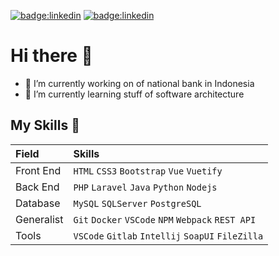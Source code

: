 <!--
**amrann/amrann** is a ✨ _special_ ✨ repository because its `README.md` (this file) appears on your GitHub profile.

Here are some ideas to get you started:

- 🔭 I’m currently working on ...
- 🌱 I’m currently learning ...
- 👯 I’m looking to collaborate on ...
- 🤔 I’m looking for help with ...
- 💬 Ask me about ...
- 📫 How to reach me: ...
- 😄 Pronouns: ...
- ⚡ Fun fact: ...

📫 **How to reach me:**

[<img align="left" alt="amr.bin.an@gmail.com" width="22px" src="http://simpleicons.org/icons/gmail.svg" />][Email]
[<img align="left" alt="linkedin.com/in/amran-944b64a5" width="22px" src="https://cdn.jsdelivr.net/npm/simple-icons@v3/icons/linkedin.svg" />][Linked]
[<img align="left" alt="twitter.com/mraann_" width="22px" src="https://cdn.jsdelivr.net/npm/simple-icons@v3/icons/twitter.svg" />][Twitter]
[<img align="left" alt="instagram.com/amran.maruusy/" width="22px" src="https://cdn.jsdelivr.net/npm/simple-icons@3.13.0/icons/instagram.svg" />][Instagram]
<br />
<br />
[Email]: mailto:amr.bin.an@gmail.com
[Linked]: https://linkedin.com/in/amran-944b64a5
[Twitter]: #
[Instagram]: https://instagram.com/amran.maruusy

![](https://img.shields.io/badge/-VSCode-0078d7?style=flat&logo=visual-studio-code&logoColor=white&color=0078d7)
![](https://img.shields.io/badge/-Jupyter-F37626?style=flat&logo=jupyter&logoColor=white&color=F37626)
![](https://img.shields.io/badge/-Colab-F4B400?style=flat&logo=google-colab&logoColor=white&color=F4B400)
![](https://img.shields.io/badge/-Git-F05032?style=flat&logo=Git&logoColor=white&color=F05032)
![](https://img.shields.io/badge/-Docker-2496ED?style=flat&logo=docker&logoColor=white&color=2496ED)
![](https://img.shields.io/badge/-Laravel-FF2D20?style=flat&logo=laravel&logoColor=white&color=FF2D20)
![](https://img.shields.io/badge/-Python-3776AB?style=flat&logo=python&logoColor=white&color=3776AB)
![](https://img.shields.io/badge/-PHP-777BB4?style=flat&logo=php&logoColor=white&color=777BB4)
![](https://img.shields.io/badge/-Kotlin-0095D5?style=flat&logo=kotlin&logoColor=white&color=0095D5)
![](https://img.shields.io/badge/-Android%20Studio-3DDC84?style=flat&logo=android-studio&logoColor=white&color=3DDC84)

<a href="amran.maruusy@gmail.com">![badge:twitter](https://img.shields.io/badge/Twitter-1DA1F2?style=for-the-badge&logo=twitter&logoColor=white)</a>
-->
<a href="mailto:amran.maruusy@gmail.com">![badge:linkedin](https://img.shields.io/badge/Gmail-D14836?style=for-the-badge&logo=gmail&logoColor=white)</a>
<a href="[linkedin.com/in/amran-944b64a5](https://www.linkedin.com/in/amran-944b64a5/)">![badge:linkedin](https://img.shields.io/badge/LinkedIn-0077B5?style=for-the-badge&logo=linkedin&logoColor=white)</a>


# Hi there 👋
- 🔭 I’m currently working on of national bank in Indonesia
- 🌱 I’m currently learning stuff of software architecture

## My Skills 🚀
| Field        | Skills                                           |
|:-------------|:-------------------------------------------------|
| Front End  | `HTML` `CSS3` `Bootstrap` `Vue` `Vuetify`          |
| Back End   | `PHP` `Laravel` `Java` `Python` `Nodejs`           |
| Database   | `MySQL` `SQLServer` `PostgreSQL`                   |
| Generalist | `Git` `Docker` `VSCode` `NPM` `Webpack` `REST API` |
| Tools      | `VSCode` `Gitlab` `Intellij` `SoapUI` `FileZilla`  |




